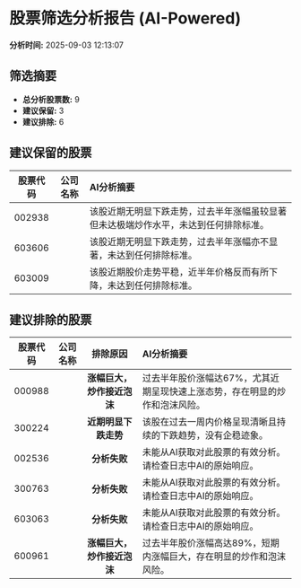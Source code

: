 # 股票筛选分析报告 (AI-Powered)

**分析时间:** 2025-09-03 12:13:07

## 筛选摘要

- **总分析股票数:** 9
- **建议保留:** 3
- **建议排除:** 6

## 建议保留的股票

| 股票代码 | 公司名称 | AI分析摘要 |
|:---:|:---:|:---|
| 002938 |  | 该股近期无明显下跌走势，过去半年涨幅虽较显著但未达极端炒作水平，未达到任何排除标准。 |
| 603606 |  | 该股近期无明显下跌走势，过去半年涨幅亦不显著，未达到任何排除标准。 |
| 603009 |  | 该股近期股价走势平稳，近半年价格反而有所下降，未达到任何排除标准。 |

## 建议排除的股票

| 股票代码 | 公司名称 | 排除原因 | AI分析摘要 |
|:---:|:---:|:---:|:---|
| 000988 |  | **涨幅巨大，炒作接近泡沫** | 过去半年股价涨幅达67%，尤其近期呈现快速上涨态势，存在明显的炒作和泡沫风险。 |
| 300224 |  | **近期明显下跌走势** | 该股在过去一周内价格呈现清晰且持续的下跌趋势，没有企稳迹象。 |
| 002536 |  | **分析失败** | 未能从AI获取对此股票的有效分析。请检查日志中AI的原始响应。 |
| 300763 |  | **分析失败** | 未能从AI获取对此股票的有效分析。请检查日志中AI的原始响应。 |
| 603063 |  | **分析失败** | 未能从AI获取对此股票的有效分析。请检查日志中AI的原始响应。 |
| 600961 |  | **涨幅巨大，炒作接近泡沫** | 过去半年股价涨幅高达89%，短期内涨幅巨大，存在明显的炒作和泡沫风险。 |
